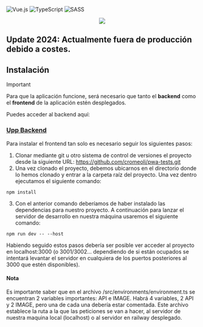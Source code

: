 ![Vue.js](https://img.shields.io/badge/vuejs-%2335495e.svg?style=for-the-badge&logo=vuedotjs&logoColor=%234FC08D)
![TypeScript](https://img.shields.io/badge/typescript-%23007ACC.svg?style=for-the-badge&logo=typescript&logoColor=white)
![SASS](https://img.shields.io/badge/SASS-hotpink.svg?style=for-the-badge&logo=SASS&logoColor=white)


<div align="center"><a href="https://upp.lol/"><img src="https://github.com/cromeoli/upp-backend-laravel/assets/92324278/fa030cf2-b533-41af-8162-063937f98c94"></a></div>

## Update 2024: Actualmente fuera de producción debido a costes.

## Instalación
> [!IMPORTANT]  
> Para que la aplicación funcione, será necesario que tanto el **backend** como el **frontend** de la aplicación estén desplegados. 
> 
> Puedes acceder al backend aquí:
> ### [Upp Backend](https://github.com/cromeoli/upp-backend-laravel)
> 

Para instalar el frontend tan solo es necesario seguir los siguientes pasos:
1. Clonar mediante git u otro sistema de control de versiones el proyecto desde la siguiente URL: https://github.com/cromeoli/pwa-tests.git
2. Una vez clonado el proyecto, debemos ubicarnos en el directorio donde lo hemos clonado y entrar a la carpeta raíz del proyecto. Una vez dentro ejecutamos el siguiente comando:  

```
npm install
```

3. Con el anterior comando deberíamos de haber instalado las dependencias para nuestro proyecto. A continuación para lanzar el servidor de desarrollo en nuestra máquina usaremos el siguiente comando:

```
npm run dev -- --host
```

Habiendo seguido estos pasos debería ser posible ver acceder al proyecto en localhost:3000 (o 3001/3002… dependiendo de si están ocupados se intentará levantar el servidor en cualquiera de los puertos posteriores al 3000 que estén disponibles).

#### Nota
Es importante saber que en el archivo /src/environments/environment.ts se encuentran 2 variables importantes: API e IMAGE. Habrá 4 variables, 2 API y 2 IMAGE, pero una de cada una debería estar comentada. Este archivo establece la ruta a la que las peticiones se van a hacer, al servidor de nuestra maquina local (localhost) o al servidor en railway desplegado.
